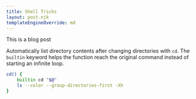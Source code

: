 ```yaml
---
title: Shell Tricks
layout: post.njk
templateEngineOverride: md
---
```


This is a blog post

Automatically list directory contents after changing directories with `cd`. The `builtin` keyword helps the function reach the original command instead of starting an infinite loop.

```sh
cd() {
    builtin cd "$@"
    ls --color --group-directories-first -Xh
}
```
